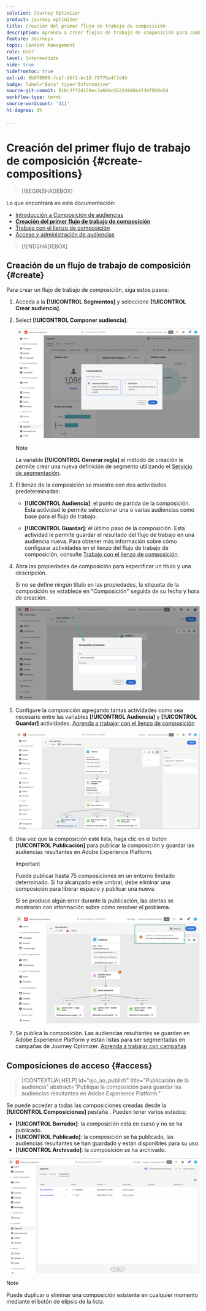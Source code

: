 ```yaml
---
solution: Journey Optimizer
product: journey optimizer
title: Creación del primer flujo de trabajo de composición
description: Aprenda a crear flujos de trabajo de composición para combinar y organizar audiencias existentes.
feature: Journeys
topic: Content Management
role: User
level: Intermediate
hide: true
hidefromtoc: true
exl-id: 8b978900-fcef-46f2-bc19-70776e4f3d43
badge: label="Beta" type="Informative"
source-git-commit: 818c3ff2d159ec3a668c55224996b4736f950e5d
workflow-type: tm+mt
source-wordcount: '411'
ht-degree: 3%

---
```


# Creación del primer flujo de trabajo de composición {#create-compositions}

>[!BEGINSHADEBOX]

Lo que encontrará en esta documentación:

* [Introducción a Composición de audiencias](get-started-audience-orchestration.md)
* **[Creación del primer flujo de trabajo de composición](create-compositions.md)**
* [Trabajo con el lienzo de composición](composition-canvas.md)
* [Acceso y administración de audiencias](access-audiences.md)

>[!ENDSHADEBOX]

## Creación de un flujo de trabajo de composición {#create}

Para crear un flujo de trabajo de composición, siga estos pasos:

1. Acceda a la **[!UICONTROL Segmentos]** y seleccione **[!UICONTROL Crear audiencia]**.

1. Select **[!UICONTROL Componer audiencia]**.

   ![](assets/audiences-create.png)

   >[!NOTE]
   >
   >La variable **[!UICONTROL Generar regla]** el método de creación le permite crear una nueva definición de segmento utilizando el [Servicio de segmentación](https://experienceleague.adobe.com/docs/experience-platform/segmentation/ui/overview.html).

1. El lienzo de la composición se muestra con dos actividades predeterminadas:

   * **[!UICONTROL Audiencia]**: el punto de partida de la composición. Esta actividad le permite seleccionar una o varias audiencias como base para el flujo de trabajo.

   * **[!UICONTROL Guardar]**: el último paso de la composición. Esta actividad le permite guardar el resultado del flujo de trabajo en una audiencia nueva.
   Para obtener más información sobre cómo configurar actividades en el lienzo del flujo de trabajo de composición, consulte [Trabajo con el lienzo de composición](composition-canvas.md).

1. Abra las propiedades de composición para especificar un título y una descripción.

   Si no se define ningún título en las propiedades, la etiqueta de la composición se establece en &quot;Composición&quot; seguida de su fecha y hora de creación.

   ![](assets/audiences-properties.png)

1. Configure la composición agregando tantas actividades como sea necesario entre las variables **[!UICONTROL Audiencia]** y **[!UICONTROL Guardar]** actividades. [Aprenda a trabajar con el lienzo de composición](composition-canvas.md)

   ![](assets/audiences-publish.png)

1. Una vez que la composición esté lista, haga clic en el botón **[!UICONTROL Publicación]** para publicar la composición y guardar las audiencias resultantes en Adobe Experience Platform.

   >[!IMPORTANT]
   >
   >Puede publicar hasta 75 composiciones en un entorno limitado determinado. Si ha alcanzado este umbral, debe eliminar una composición para liberar espacio y publicar una nueva.

   Si se produce algún error durante la publicación, las alertas se mostrarán con información sobre cómo resolver el problema.

   ![](assets/audiences-alerts.png)

1. Se publica la composición. Las audiencias resultantes se guardan en Adobe Experience Platform y están listas para ser segmentadas en campañas de Journey Optimizer. [Aprenda a trabajar con campañas](../campaigns/get-started-with-campaigns.md)

## Composiciones de acceso {#access}

>[!CONTEXTUALHELP]
>id="ajo_ao_publish"
>title="Publicación de la audiencia"
>abstract="Publique la composición para guardar las audiencias resultantes en Adobe Experience Platform."

Se puede acceder a todas las composiciones creadas desde la **[!UICONTROL Composiciones]** pestaña . Pueden tener varios estados:

* **[!UICONTROL Borrador]**: la composición está en curso y no se ha publicado.
* **[!UICONTROL Publicado]**: la composición se ha publicado, las audiencias resultantes se han guardado y están disponibles para su uso.
* **[!UICONTROL Archivado]**: la composición se ha archivado.

![](assets/audiences-compositions.png)

>[!NOTE]
>
>Puede duplicar o eliminar una composición existente en cualquier momento mediante el botón de elipsis de la lista.
